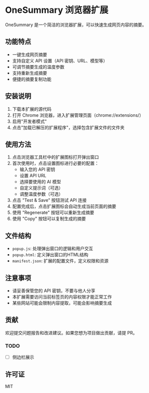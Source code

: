 # OneSummary 浏览器扩展

OneSummary 是一个简洁的浏览器扩展，可以快速生成网页内容的摘要。

## 功能特点

- 一键生成网页摘要
- 支持自定义 API 设置（API 密钥、URL、模型等）
- 可调节摘要生成的温度参数
- 支持重新生成摘要
- 便捷的摘要复制功能

## 安装说明

1. 下载本扩展的源代码
2. 打开 Chrome 浏览器，进入扩展管理页面（chrome://extensions/）
3. 启用"开发者模式"
4. 点击"加载已解压的扩展程序"，选择包含扩展文件的文件夹

## 使用方法

1. 点击浏览器工具栏中的扩展图标打开弹出窗口
2. 首次使用时，点击设置图标进行必要的配置：
   - 输入您的 API 密钥
   - 设置 API URL
   - 选择要使用的 AI 模型
   - 自定义提示词（可选）
   - 调整温度参数（可选）
3. 点击 "Test & Save" 按钮测试 API 连接
4. 配置完成后，点击扩展图标会自动生成当前页面的摘要
5. 使用 "Regenerate" 按钮可以重新生成摘要
6. 使用 "Copy" 按钮可以复制生成的摘要

## 文件结构

- `popup.js`: 处理弹出窗口的逻辑和用户交互
- `popup.html`: 定义弹出窗口的HTML结构
- `manifest.json`: 扩展的配置文件，定义权限和资源

## 注意事项

- 请妥善保管您的 API 密钥，不要与他人分享
- 本扩展需要访问当前标签页的内容权限才能正常工作
- 某些网站可能会限制内容提取，可能会影响摘要生成

## 贡献

欢迎提交问题报告和改进建议。如果您想为项目做出贡献，请提 PR。

### TODO

- [ ] 侧边栏展示

## 许可证

MIT
